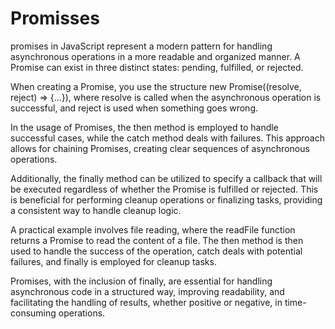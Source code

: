 # Promisses
promises in JavaScript represent a modern pattern for handling asynchronous operations in a more readable and organized manner. A Promise can exist in three distinct states: pending, fulfilled, or rejected.

When creating a Promise, you use the structure new Promise((resolve, reject) => {...}), where resolve is called when the asynchronous operation is successful, and reject is used when something goes wrong.

In the usage of Promises, the then method is employed to handle successful cases, while the catch method deals with failures. This approach allows for chaining Promises, creating clear sequences of asynchronous operations.

Additionally, the finally method can be utilized to specify a callback that will be executed regardless of whether the Promise is fulfilled or rejected. This is beneficial for performing cleanup operations or finalizing tasks, providing a consistent way to handle cleanup logic.

A practical example involves file reading, where the readFile function returns a Promise to read the content of a file. The then method is then used to handle the success of the operation, catch deals with potential failures, and finally is employed for cleanup tasks.

Promises, with the inclusion of finally, are essential for handling asynchronous code in a structured way, improving readability, and facilitating the handling of results, whether positive or negative, in time-consuming operations.






